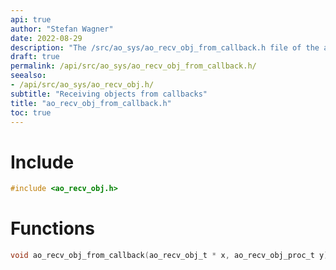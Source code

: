 ```yaml
---
api: true
author: "Stefan Wagner"
date: 2022-08-29
description: "The /src/ao_sys/ao_recv_obj_from_callback.h file of the ao real-time operating system."
draft: true
permalink: /api/src/ao_sys/ao_recv_obj_from_callback.h/
seealso:
- /api/src/ao_sys/ao_recv_obj.h/
subtitle: "Receiving objects from callbacks"
title: "ao_recv_obj_from_callback.h"
toc: true
---
```


# Include

```c
#include <ao_recv_obj.h>
```

# Functions

```c
void ao_recv_obj_from_callback(ao_recv_obj_t * x, ao_recv_obj_proc_t y);
```

